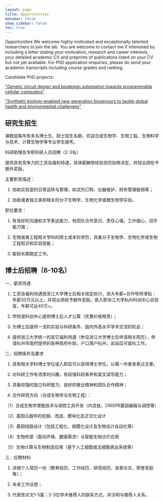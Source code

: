 ```yaml
---
layout: page
title: Opportunities
menubar: false
show_sidebar: false
toc: true
---
```


Opportunities
We welcome highly motivated and exceptionally talented researchers to join the lab. You are welcome to contact me if interested by including a letter stating your motivation, research and career interests, your detailed academic CV and preprints of publicatons listed on your CV but not yet available. For PhD application enquiries, please do send your academic transcripts including course grades and ranking. 

Candidate PhD projects: 

["Genetic circuit design and biodesign automation towards programmable cellular computers"](https://www.findaphd.com/phds/project/genetic-circuit-design-and-biodesign-automation-towards-programmable-cellular-computers/?p125795)  

["Synthetic biology-enabled new generation biosensors to tackle global health and environmental challenges"](https://www.findaphd.com/phds/project/synthetic-biology-enabled-new-generation-biosensors-to-tackle-global-health-and-environmental-challenges/?p125796)


## 研究生招生

课题组每年有多名博士生、硕士招生名额，欢迎合成生物学、生物工程、生物科学与技术、计算生物学等专业学生报考。



科研助理及专职科研人员招聘（2-3名）

提供具有竞争力的工资及福利待遇，具体薪酬依经验资历协商决定，并视业绩给予额外奖励。

主要职责描述：

1. 协助实验室的日常运转与管理，如试剂订购、仪器维护、财务管理报销等；

2. 协助或者独立承担相关的分子生物学、生物化学或微生物学实验。

职位要求：

1. 有良好的沟通和文字表达能力，有团队合作意识、责任心强，工作细心，动手能力强；

2. 生物或者工程相关学科的硕士或本科学历，具备分子生物学、生物化学或生物工程知识和实验技能；

3. 能较长期稳定工作。



## 博士后招聘（6-10名）

一、薪资待遇

1. 工资及福利待遇按浙江大学博士后相关规定执行，浙大年薪+合作导师津贴：年薪30万元以上，并视业绩给予额外奖励。若入职浙江大学杭州科创中心实验室，年薪可达40万+。

2. 学校或科创中心提供博士后人才公寓（优惠价格租赁）；

3. 为博士后提供一流的实验与科研条件、国内外高水平学术交流的机会；

4. 提供浙江大学统一的其它福利待遇（参见浙江大学博士后申请相关网页），申请杭州市政府提供的各种政府补助，户口落户杭州，出站后可留杭工作。

二、招聘条件及要求

1. 具有相关学科博士学位或入职前可以获得博士学位，以第一作者发表过文章。

2. 对科研工作有浓厚的兴趣，有较强科研素养和英文读写能力；

3. 具备较强的独立科研能力、良好的敬业精神和团队合作精神；

4. 合作研究方向（合成生物学与生物工程）：

（1）合成生物学使能技术与调控工具开发（内含肽、CRISPR基因编辑与调控等）

（2）基因元器件的挖掘、改造、模块化及正交化设计

（3）基因线路设计（包括工程化、规模化设计及生物设计自动化等）

（4）生物传感（面向环境、健康需求）与智能生物诊疗应用

（5）生物计算与生物制造应用（基于人工细胞或无细胞表达系统等）

三、应聘材料

1. 详细个人简历一份（教育经历、工作经历、研究经历、发表论文、荣誉奖励等）；

2. 未来工作设想；

3. 代表性论文1-5篇；2-3位学术推荐人的联系方式，并注明与推荐人关系。

